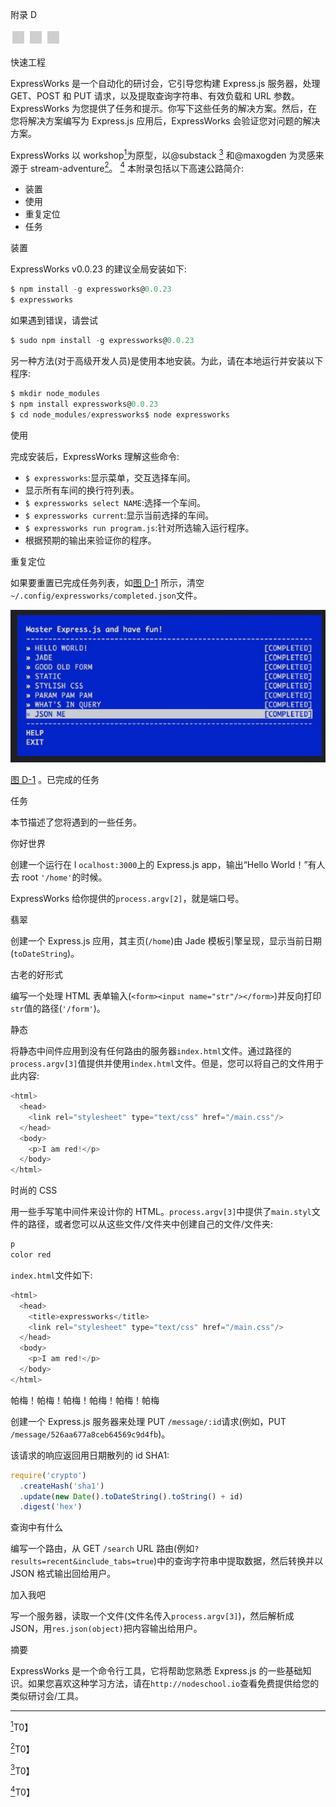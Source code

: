 附录 D

![image](img/frontdot.jpg)

快速工程

ExpressWorks 是一个自动化的研讨会，它引导您构建 Express.js 服务器，处理 GET、POST 和 PUT 请求，以及提取查询字符串、有效负载和 URL 参数。ExpressWorks 为您提供了任务和提示。你写下这些任务的解决方案。然后，在您将解决方案编写为 Express.js 应用后，ExpressWorks 会验证您对问题的解决方案。

ExpressWorks 以 workshop[<sup>1</sup>](#Fn1)为原型，以@substack [<sup>3</sup>](#Fn3) 和@maxogden 为灵感来源于 stream-adventure[<sup>2</sup>](#Fn2)。 [<sup>4</sup>](#Fn4) 本附录包括以下高速公路简介:

*   装置
*   使用
*   重复定位
*   任务

装置

ExpressWorks v0.0.23 的建议全局安装如下:

```js
$ npm install -g expressworks@0.0.23
$ expressworks

```

如果遇到错误，请尝试

```js
$ sudo npm install -g expressworks@0.0.23

```

另一种方法(对于高级开发人员)是使用本地安装。为此，请在本地运行并安装以下程序:

```js
$ mkdir node_modules
$ npm install expressworks@0.0.23
$ cd node_modules/expressworks$ node expressworks

```

使用

完成安装后，ExpressWorks 理解这些命令:

*   `$ expressworks`:显示菜单，交互选择车间。
*   显示所有车间的换行符列表。
*   `$ expressworks select NAME`:选择一个车间。
*   `$ expressworks current`:显示当前选择的车间。
*   `$ expressworks run program.js`:针对所选输入运行程序。
*   根据预期的输出来验证你的程序。

重复定位

如果要重置已完成任务列表，如[图 D-1](#Fig1) 所示，清空`~/.config/expressworks/completed.json`文件。

![9781484200384_FigAppD-01.jpg](img/9781484200384_FigAppD-01.jpg)

[图 D-1](#_Fig1) 。已完成的任务

任务

本节描述了您将遇到的一些任务。

你好世界

创建一个运行在 l `ocalhost:3000`上的 Express.js app，输出“Hello World！”有人去 root `'/home'`的时候。

ExpressWorks 给你提供的`process.argv[2]`，就是端口号。

翡翠

创建一个 Express.js 应用，其主页(`/home`)由 Jade 模板引擎呈现，显示当前日期(`toDateString`)。

古老的好形式

编写一个处理 HTML 表单输入(`<form><input name="str"/></form>`)并反向打印`str`值的路径(`'/form'`)。

静态

将静态中间件应用到没有任何路由的服务器`index.html`文件。通过路径的`process.argv[3]`值提供并使用`index.html`文件。但是，您可以将自己的文件用于此内容:

```js
<html>
  <head>
    <link rel="stylesheet" type="text/css" href="/main.css"/>
  </head>
  <body>
    <p>I am red!</p>
  </body>
</html>

```

时尚的 CSS

用一些手写笔中间件来设计你的 HTML。`process.argv[3]`中提供了`main.styl`文件的路径，或者您可以从这些文件/文件夹中创建自己的文件/文件夹:

```js
p
color red

```

`index.html`文件如下:

```js
<html>
  <head>
    <title>expressworks</title>
    <link rel="stylesheet" type="text/css" href="/main.css"/>
  </head>
  <body>
    <p>I am red!</p>
  </body>
</html>

```

帕梅！帕梅！帕梅！帕梅！帕梅！帕梅

创建一个 Express.js 服务器来处理 PUT `/message/:id`请求(例如，PUT `/message/526aa677a8ceb64569c9d4fb`)。

该请求的响应返回用日期散列的 id SHA1:

```js
require('crypto')
  .createHash('sha1')
  .update(new Date().toDateString().toString() + id)
  .digest('hex')

```

查询中有什么

编写一个路由，从 GET `/search` URL 路由(例如`?results=recent&include_tabs=true`)中的查询字符串中提取数据，然后转换并以 JSON 格式输出回给用户。

加入我吧

写一个服务器，读取一个文件(文件名传入`process.argv[3]`)，然后解析成 JSON，用`res.json(object)`把内容输出给用户。

摘要

ExpressWorks 是一个命令行工具，它将帮助您熟悉 Express.js 的一些基础知识。如果您喜欢这种学习方法，请在`http://nodeschool.io`查看免费提供给您的类似研讨会/工具。

__________________

[<sup>1</sup>](#_Fn1)T0】

[<sup>2</sup>](#_Fn2)T0】

[<sup>3</sup>](#_Fn3)T0】

[<sup>4</sup>](#_Fn4)T0】